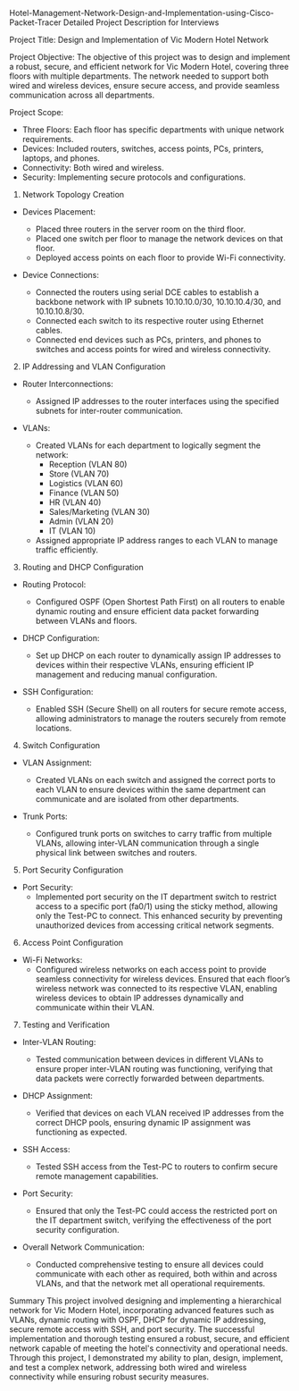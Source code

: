  Hotel-Management-Network-Design-and-Implementation-using-Cisco-Packet-Tracer
Detailed Project Description for Interviews

Project Title: Design and Implementation of Vic Modern Hotel Network

Project Objective:
The objective of this project was to design and implement a robust, secure, and efficient network for Vic Modern Hotel, covering three floors with multiple departments. The network needed to support both wired and wireless devices, ensure secure access, and provide seamless communication across all departments.

Project Scope:
- Three Floors: Each floor has specific departments with unique network requirements.
- Devices: Included routers, switches, access points, PCs, printers, laptops, and phones.
- Connectivity: Both wired and wireless.
- Security: Implementing secure protocols and configurations.

1. Network Topology Creation
- Devices Placement:
  - Placed three routers in the server room on the third floor.
  - Placed one switch per floor to manage the network devices on that floor.
  - Deployed access points on each floor to provide Wi-Fi connectivity.

- Device Connections:
  - Connected the routers using serial DCE cables to establish a backbone network with IP subnets 10.10.10.0/30, 10.10.10.4/30, and 10.10.10.8/30.
  - Connected each switch to its respective router using Ethernet cables.
  - Connected end devices such as PCs, printers, and phones to switches and access points for wired and wireless connectivity.

2. IP Addressing and VLAN Configuration
- Router Interconnections:
  - Assigned IP addresses to the router interfaces using the specified subnets for inter-router communication.

- VLANs:
  - Created VLANs for each department to logically segment the network:
    - Reception (VLAN 80)
    - Store (VLAN 70)
    - Logistics (VLAN 60)
    - Finance (VLAN 50)
    - HR (VLAN 40)
    - Sales/Marketing (VLAN 30)
    - Admin (VLAN 20)
    - IT (VLAN 10)
  - Assigned appropriate IP address ranges to each VLAN to manage traffic efficiently.

3. Routing and DHCP Configuration
- Routing Protocol:
  - Configured OSPF (Open Shortest Path First) on all routers to enable dynamic routing and ensure efficient data packet forwarding between VLANs and floors.

- DHCP Configuration:
  - Set up DHCP on each router to dynamically assign IP addresses to devices within their respective VLANs, ensuring efficient IP management and reducing manual configuration.

- SSH Configuration:
  - Enabled SSH (Secure Shell) on all routers for secure remote access, allowing administrators to manage the routers securely from remote locations.

4. Switch Configuration
- VLAN Assignment:
  - Created VLANs on each switch and assigned the correct ports to each VLAN to ensure devices within the same department can communicate and are isolated from other departments.

- Trunk Ports:
  - Configured trunk ports on switches to carry traffic from multiple VLANs, allowing inter-VLAN communication through a single physical link between switches and routers.

5. Port Security Configuration
- Port Security:
  - Implemented port security on the IT department switch to restrict access to a specific port (fa0/1) using the sticky method, allowing only the Test-PC to connect. This enhanced security by preventing unauthorized devices from accessing critical network segments.

6. Access Point Configuration
- Wi-Fi Networks:
  - Configured wireless networks on each access point to provide seamless connectivity for wireless devices. Ensured that each floor’s wireless network was connected to its respective VLAN, enabling wireless devices to obtain IP addresses dynamically and communicate within their VLAN.

7. Testing and Verification
- Inter-VLAN Routing:
  - Tested communication between devices in different VLANs to ensure proper inter-VLAN routing was functioning, verifying that data packets were correctly forwarded between departments.

- DHCP Assignment:
  - Verified that devices on each VLAN received IP addresses from the correct DHCP pools, ensuring dynamic IP assignment was functioning as expected.

- SSH Access:
  - Tested SSH access from the Test-PC to routers to confirm secure remote management capabilities.

- Port Security:
  - Ensured that only the Test-PC could access the restricted port on the IT department switch, verifying the effectiveness of the port security configuration.

- Overall Network Communication:
  - Conducted comprehensive testing to ensure all devices could communicate with each other as required, both within and across VLANs, and that the network met all operational requirements.

 Summary
This project involved designing and implementing a hierarchical network for Vic Modern Hotel, incorporating advanced features such as VLANs, dynamic routing with OSPF, DHCP for dynamic IP addressing, secure remote access with SSH, and port security. The successful implementation and thorough testing ensured a robust, secure, and efficient network capable of meeting the hotel's connectivity and operational needs. Through this project, I demonstrated my ability to plan, design, implement, and test a complex network, addressing both wired and wireless connectivity while ensuring robust security measures.
